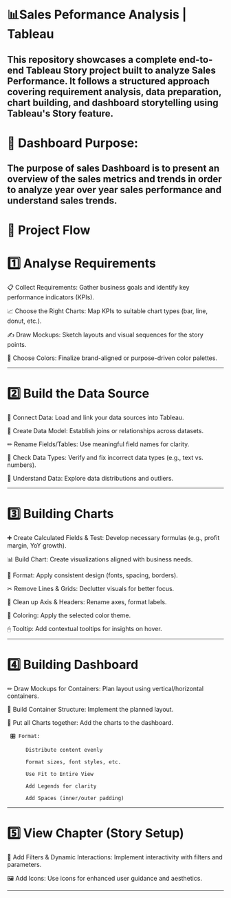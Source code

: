 # 📊Sales Peformance Analysis | Tableau
This repository showcases a complete end-to-end Tableau Story project built to analyze Sales Performance. It follows a structured approach covering requirement analysis, data preparation, chart building, and dashboard storytelling using Tableau's Story feature.
---
# 🧭 Dashboard Purpose:
The purpose of sales Dashboard is to present an overview of the sales metrics and trends in order to analyze year over year sales performance and understand sales trends.
---
# 🧭 Project Flow 

# 1️⃣ Analyse Requirements

📋 Collect Requirements: Gather business goals and identify key performance indicators (KPIs).

📈 Choose the Right Charts: Map KPIs to suitable chart types (bar, line, donut, etc.).

✍ Draw Mockups: Sketch layouts and visual sequences for the story points.

🎨 Choose Colors: Finalize brand-aligned or purpose-driven color palettes.



---

# 2️⃣ Build the Data Source

🔗 Connect Data: Load and link your data sources into Tableau.

🧩 Create Data Model: Establish joins or relationships across datasets.

✏ Rename Fields/Tables: Use meaningful field names for clarity.

🧪 Check Data Types: Verify and fix incorrect data types (e.g., text vs. numbers).

🧠 Understand Data: Explore data distributions and outliers.



---
# 3️⃣ Building Charts

➕ Create Calculated Fields & Test: Develop necessary formulas (e.g., profit margin, YoY growth).

📊 Build Chart: Create visualizations aligned with business needs.

🎯 Format: Apply consistent design (fonts, spacing, borders).

✂ Remove Lines & Grids: Declutter visuals for better focus.

🧹 Clean up Axis & Headers: Rename axes, format labels.

🎨 Coloring: Apply the selected color theme.

🖱 Tooltip: Add contextual tooltips for insights on hover.



---
# 4️⃣ Building Dashboard

✏ Draw Mockups for Containers: Plan layout using vertical/horizontal containers.

🧱 Build Container Structure: Implement the planned layout.

🧩 Put all Charts together: Add the charts to the dashboard.

     🎛 Format:

          Distribute content evenly
          
          Format sizes, font styles, etc.
          
          Use Fit to Entire View
          
          Add Legends for clarity
          
          Add Spaces (inner/outer padding)




---
# 5️⃣ View Chapter (Story Setup)

🔄 Add Filters & Dynamic Interactions: Implement interactivity with filters and parameters.

🖼 Add Icons: Use icons for enhanced user guidance and aesthetics.



---
